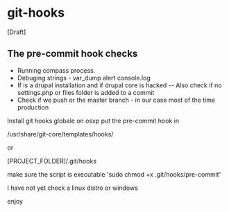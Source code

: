git-hooks
=========
[Draft]

The pre-commit hook checks
-------------------

- Running compass process.
- Debuging strings - var_dump alert console.log
- If is a drupal installation and if drupal core is hacked
-- Also check if no settings.php or files folder is added to a commit
- Check if we push or the master branch - in our case most of the time production

Install git hooks globale on osxp put the pre-commit hook in 

  /usr/share/git-core/templates/hooks/
  
or 

  [PROJECT_FOLDER]/.git/hooks
  
make sure the script is executable 'sudo chmod +x .git/hooks/pre-commit'
  
I have not yet check a linux distro or windows

enjoy
